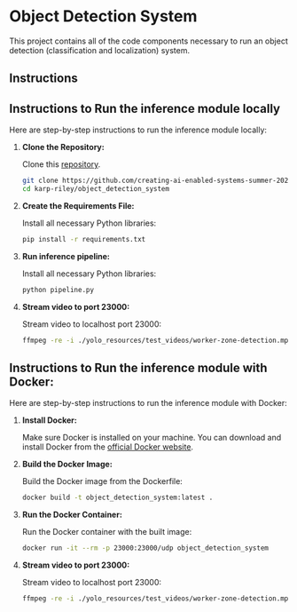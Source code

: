 # Object Detection System

This project contains all of the code components necessary to run an object detection (classification and localization) system.

## Instructions

## Instructions to Run the inference module locally

Here are step-by-step instructions to run the inference module locally:

1. **Clone the Repository:**

   Clone this [repository](https://github.com/creating-ai-enabled-systems-summer-2024/karp-riley/tree/main).

   ```sh
   git clone https://github.com/creating-ai-enabled-systems-summer-2024/karp-riley.git
   cd karp-riley/object_detection_system
   ```

2. **Create the Requirements File:**

   Install all necessary Python libraries:

   ```sh
   pip install -r requirements.txt
   ```

3. **Run inference pipeline:**

   Install all necessary Python libraries:

   ```sh
   python pipeline.py
   ```

4. **Stream video to port 23000:**

   Stream video to localhost port 23000:

   ```sh
   ffmpeg -re -i ./yolo_resources/test_videos/worker-zone-detection.mp4 -r 30 -vcodec mpeg4 -f mpegts udp://127.0.0.1:23000
   ```

## Instructions to Run the inference module with Docker:

Here are step-by-step instructions to run the inference module with Docker:

1. **Install Docker:**

   Make sure Docker is installed on your machine. You can download and install Docker from the [official Docker website](https://www.docker.com/products/docker-desktop).

2. **Build the Docker Image:**

   Build the Docker image from the Dockerfile:

   ```sh
   docker build -t object_detection_system:latest .
   ```

3. **Run the Docker Container:**

   Run the Docker container with the built image:

   ```sh
   docker run -it --rm -p 23000:23000/udp object_detection_system
   ```

4. **Stream video to port 23000:**

   Stream video to localhost port 23000:

   ```sh
   ffmpeg -re -i ./yolo_resources/test_videos/worker-zone-detection.mp4 -r 30 -vcodec mpeg4 -f mpegts udp://127.0.0.1:23000
   ```
